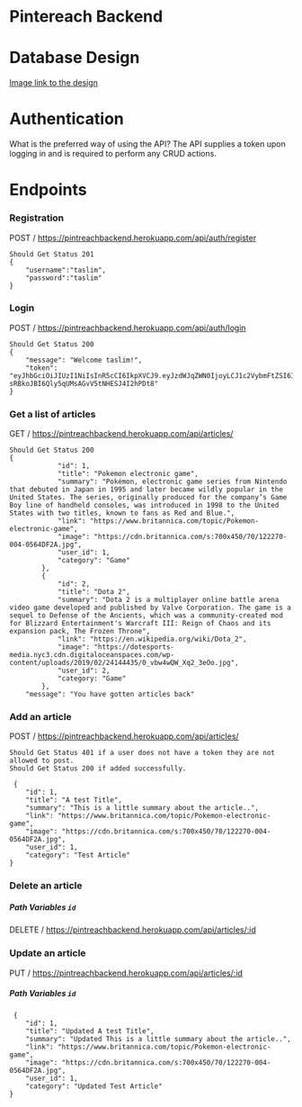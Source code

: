 # Pintereach Backend

# Database Design

[Image link to the design](https://imgur.com/a/B6CkLxA)

# Authentication

<p>  What is the preferred way of using the API? The API supplies a token upon logging in and is required to perform any CRUD actions.</p>

# Endpoints

### Registration

POST / https://pintreachbackend.herokuapp.com/api/auth/register

```
Should Get Status 201
{
	"username":"taslim",
	"password":"taslim"
}
```

### Login

POST / https://pintreachbackend.herokuapp.com/api/auth/login

```
Should Get Status 200
{
    "message": "Welcome taslim!",
    "token": "eyJhbGciOiJIUzI1NiIsInR5cCI6IkpXVCJ9.eyJzdWJqZWN0IjoyLCJ1c2VybmFtZSI6InJveCIsImlhdCI6MTU2MTM5ODcxNCwiZXhwIjoxNTYyMzQ5MTE0fQ.TUGs2t-sRBkoJBI6Qly5qUMsAGvV5tNHESJ4I2hPDt8"
}
```

### Get a list of articles

GET / https://pintreachbackend.herokuapp.com/api/articles/

```
Should Get Status 200
{
            "id": 1,
            "title": "Pokemon electronic game",
            "summary": "Pokémon, electronic game series from Nintendo that debuted in Japan in 1995 and later became wildly popular in the United States. The series, originally produced for the company’s Game Boy line of handheld consoles, was introduced in 1998 to the United States with two titles, known to fans as Red and Blue.",
            "link": "https://www.britannica.com/topic/Pokemon-electronic-game",
            "image": "https://cdn.britannica.com/s:700x450/70/122270-004-0564DF2A.jpg",
            "user_id": 1,
            "category": "Game"
        },
        {
            "id": 2,
            "title": "Dota 2",
            "summary": "Dota 2 is a multiplayer online battle arena video game developed and published by Valve Corporation. The game is a sequel to Defense of the Ancients, which was a community-created mod for Blizzard Entertainment's Warcraft III: Reign of Chaos and its expansion pack, The Frozen Throne",
            "link": "https://en.wikipedia.org/wiki/Dota_2",
            "image": "https://dotesports-media.nyc3.cdn.digitaloceanspaces.com/wp-content/uploads/2019/02/24144435/0_vbw4wQW_Xq2_3eOo.jpg",
            "user_id": 2,
            "category: "Game"
        },
    "message": "You have gotten articles back"
```

### Add an article

POST / https://pintreachbackend.herokuapp.com/api/articles/

```
Should Get Status 401 if a user does not have a token they are not allowed to post.
Should Get Status 200 if added successfully.

 {
    "id": 1,
	"title": "A test Title",
	"summary": "This is a little summary about the article..",
	"link": "https://www.britannica.com/topic/Pokemon-electronic-game",
	"image": "https://cdn.britannica.com/s:700x450/70/122270-004-0564DF2A.jpg",
	"user_id": 1,
	"category": "Test Article"
}

```

### Delete an article

##### Path Variables `id`

DELETE / https://pintreachbackend.herokuapp.com/api/articles/:id

### Update an article

PUT / https://pintreachbackend.herokuapp.com/api/articles/:id

##### Path Variables `id`

```
 {
    "id": 1,
	"title": "Updated A test Title",
	"summary": "Updated This is a little summary about the article..",
	"link": "https://www.britannica.com/topic/Pokemon-electronic-game",
	"image": "https://cdn.britannica.com/s:700x450/70/122270-004-0564DF2A.jpg",
	"user_id": 1,
	"category": "Updated Test Article"
}

```
